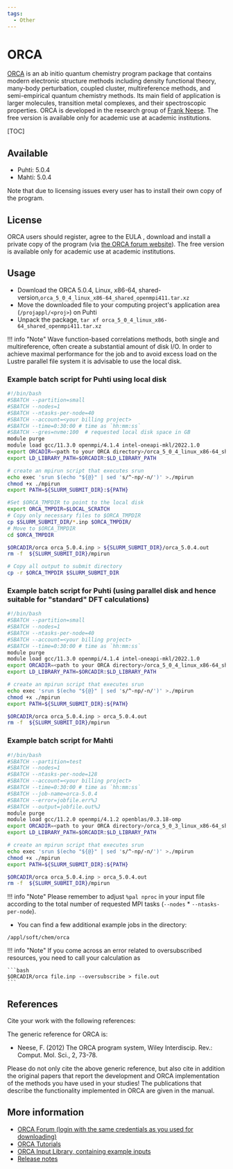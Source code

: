```yaml
---
tags:
  - Other
---
```


# ORCA

[ORCA](https://orcaforum.kofo.mpg.de/app.php/portal ) is an ab initio quantum chemistry
program package that contains modern electronic structure methods including density functional
theory, many-body perturbation, coupled cluster, multireference methods, and semi-empirical
quantum chemistry methods. Its main field of application is larger molecules, transition metal
complexes, and their spectroscopic properties. ORCA is developed in the research group of
[Frank Neese](https://en.wikipedia.org/wiki/Frank_Neese). The free version is available only
for academic use at academic institutions.

[TOC]

## Available

- Puhti: 5.0.4
- Mahti: 5.0.4

Note that due to licensing issues every user has to install their own copy of the program.

## License

ORCA users should register, agree to the EULA , download and install a private copy of the program
(via [the ORCA forum website](https://orcaforum.kofo.mpg.de/app.php/portal)). The free version is
available only for academic use at academic institutions.

## Usage

- Download the ORCA 5.0.4, Linux, x86-64, shared-version,`orca_5_0_4_linux_x86-64_shared_openmpi411.tar.xz`
- Move the downloaded file to your computing project's application area (`/projappl/<proj>`) on Puhti
- Unpack the package, `tar xf orca_5_0_4_linux_x86-64_shared_openmpi411.tar.xz`

!!! info "Note"
    Wave function-based correlations methods, both single and multireference, often create a
    substantial amount of disk I/O. In order to achieve maximal performance for the job and to
    avoid excess load on the Lustre parallel file system it is advisable to use the local disk.  

### Example batch script for Puhti using local disk

```bash
#!/bin/bash
#SBATCH --partition=small
#SBATCH --nodes=1
#SBATCH --ntasks-per-node=40
#SBATCH --account=<your billing project>
#SBATCH --time=0:30:00 # time as `hh:mm:ss`
#SBATCH --gres=nvme:100  # requested local disk space in GB
module purge
module load gcc/11.3.0 openmpi/4.1.4 intel-oneapi-mkl/2022.1.0
export ORCADIR=<path to your ORCA directory>/orca_5_0_4_linux_x86-64_shared_openmpi411
export LD_LIBRARY_PATH=$ORCADIR:$LD_LIBRARY_PATH

# create an mpirun script that executes srun
echo exec 'srun $(echo "${@}" | sed 's/^-np/-n/')' >./mpirun
chmod +x ./mpirun
export PATH=${SLURM_SUBMIT_DIR}:${PATH}

#Set $ORCA_TMPDIR to point to the local disk
export ORCA_TMPDIR=$LOCAL_SCRATCH
# Copy only necessary files to $ORCA_TMPDIR
cp $SLURM_SUBMIT_DIR/*.inp $ORCA_TMPDIR/
# Move to $ORCA_TMPDIR
cd $ORCA_TMPDIR

$ORCADIR/orca orca_5.0.4.inp > ${SLURM_SUBMIT_DIR}/orca_5.0.4.out
rm -f  ${SLURM_SUBMIT_DIR}/mpirun

# Copy all output to submit directory
cp -r $ORCA_TMPDIR $SLURM_SUBMIT_DIR
```

### Example batch script for Puhti (using parallel disk and hence suitable for "standard" DFT calculations)

```bash
#!/bin/bash
#SBATCH --partition=small
#SBATCH --nodes=1
#SBATCH --ntasks-per-node=40
#SBATCH --account=<your billing project>
#SBATCH --time=0:30:00 # time as `hh:mm:ss`
module purge
module load gcc/11.3.0 openmpi/4.1.4 intel-oneapi-mkl/2022.1.0
export ORCADIR=<path to your ORCA directory>/orca_5_0_4_linux_x86-64_shared_openmpi411
export LD_LIBRARY_PATH=$ORCADIR:$LD_LIBRARY_PATH

# create an mpirun script that executes srun
echo exec 'srun $(echo "${@}" | sed 's/^-np/-n/')' >./mpirun
chmod +x ./mpirun
export PATH=${SLURM_SUBMIT_DIR}:${PATH}

$ORCADIR/orca orca_5.0.4.inp > orca_5.0.4.out
rm -f  ${SLURM_SUBMIT_DIR}/mpirun
```

### Example batch script for Mahti

```bash
#!/bin/bash
#SBATCH --partition=test
#SBATCH --nodes=1
#SBATCH --ntasks-per-node=128
#SBATCH --account=<your billing project>
#SBATCH --time=0:30:00 # time as `hh:mm:ss`
#SBATCH --job-name=orca-5.0.4
#SBATCH --error=jobfile.err%J
#SBATCH --output=jobfile.out%J
module purge
module load gcc/11.2.0 openmpi/4.1.2 openblas/0.3.18-omp
export ORCADIR=<path to your ORCA directory>/orca_5_0_3_linux_x86-64_shared_openmpi411
export LD_LIBRARY_PATH=$ORCADIR:$LD_LIBRARY_PATH

# create an mpirun script that executes srun
echo exec 'srun $(echo "${@}" | sed 's/^-np/-n/')' >./mpirun
chmod +x ./mpirun
export PATH=${SLURM_SUBMIT_DIR}:${PATH}

$ORCADIR/orca orca_5.0.4.inp > orca_5.0.4.out
rm -f  ${SLURM_SUBMIT_DIR}/mpirun
```

!!! info "Note"
    Please remember to adjust `%pal nproc` in your input file according to the total number of
    requested MPI tasks (`--nodes` * `--ntasks-per-node`).

- You can find a few additional example jobs in the directory:

```console
/appl/soft/chem/orca
```

!!! info "Note"
    If you come across an error related to oversubscribed resources, you need
    to call your calculation as

    ```bash
    $ORCADIR/orca file.inp --oversubscribe > file.out
    ```

## References

Cite your work with the following references:

The generic reference for ORCA is:

- Neese, F. (2012) The ORCA program system, Wiley Interdiscip. Rev.: Comput. Mol. Sci., 2, 73-78.

Please do not only cite the above generic reference, but also cite in addition the original
papers that report the development and ORCA implementation of the methods you have used in
your studies! The publications that describe the functionality implemented in ORCA are
given in the manual.

## More information

- [ORCA Forum (login with the same credentials as you used for downloading)](https://orcaforum.kofo.mpg.de/app.php/portal)
- [ORCA Tutorials](https://www.orcasoftware.de/tutorials_orca/)
- [ORCA Input Library, containing example inputs](https://sites.google.com/site/orcainputlibrary/home)
- [Release notes](https://orcaforum.kofo.mpg.de/viewforum.php?f=58)
